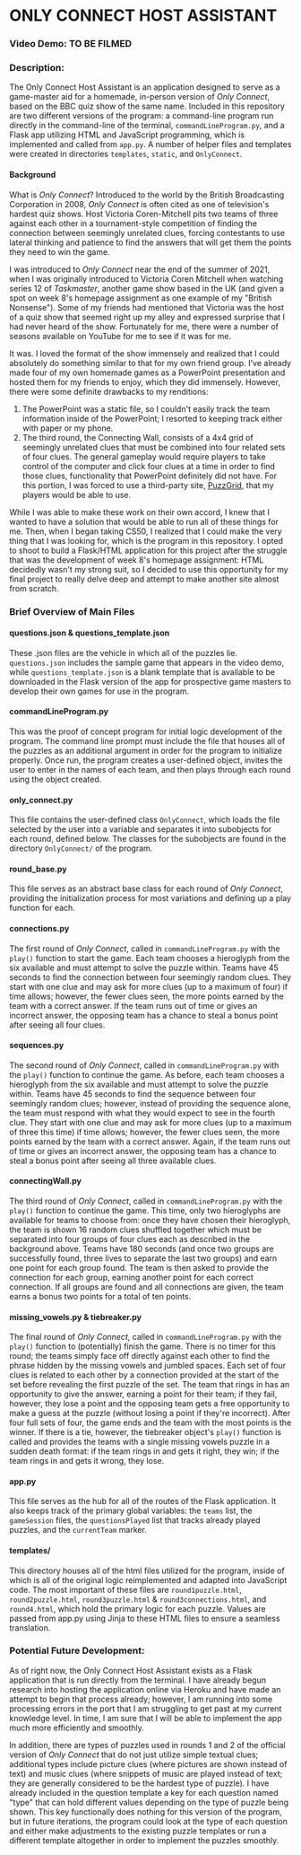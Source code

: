 # ONLY CONNECT HOST ASSISTANT
### Video Demo: TO BE FILMED
### Description:
The Only Connect Host Assistant is an application designed to serve as a game-master aid for a homemade, in-person version of *Only Connect*, based on the BBC quiz show of the same name. Included in this repository are two different versions of the program: a command-line program run directly in the command-line of the terminal, `commandLineProgram.py`, and a Flask app utilizing HTML and JavaScript programming, which is implemented and called from `app.py`. A number of helper files and templates were created in directories `templates`, `static`, and `OnlyConnect`.

#### Background
What is *Only Connect*? Introduced to the world by the British Broadcasting Corporation in 2008, *Only Connect* is often cited as one of television's hardest quiz shows. Host Victoria Coren-Mitchell pits two teams of three against each other in a tournament-style competition of finding the connection between seemingly unrelated clues, forcing contestants to use lateral thinking and patience to find the answers that will get them the points they need to win the game.

I was introduced to *Only Connect* near the end of the summer of 2021, when I was originally introduced to Victoria Coren Mitchell when watching series 12 of *Taskmaster*, another game show based in the UK (and given a spot on week 8's homepage assignment as one example of my "British Nonsense"). Some of my friends had mentioned that Victoria was the host of a quiz show that seemed right up my alley and expressed surprise that I had never heard of the show. Fortunately for me, there were a number of seasons available on YouTube for me to see if it was for me.

It was. I loved the format of the show immensely and realized that I could absolutely do something similar to that for my own friend group. I've already made four of my own homemade games as a PowerPoint presentation and hosted them for my friends to enjoy, which they did immensely. However, there were some definite drawbacks to my renditions:

1. The PowerPoint was a static file, so I couldn't easily track the team information inside of the PowerPoint; I resorted to keeping track either with paper or my phone.
2. The third round, the Connecting Wall, consists of a 4x4 grid of seemingly unrelated clues that must be combined into four related sets of four clues. The general gameplay would require players to take control of the computer and click four clues at a time in order to find those clues, functionality that PowerPoint definitely did not have. For this portion, I was forced to use a third-party site, [PuzzGrid](https://www.puzzgrid.com/), that my players would be able to use.

While I was able to make these work on their own accord, I knew that I wanted to have a solution that would be able to run all of these things for me. Then, when I began taking CS50, I realized that I could make the very thing that I was looking for, which is the program in this repository. I opted to shoot to build a Flask/HTML application for this project after the struggle that was the development of week 8's homepage assignment: HTML decidedly wasn't my strong suit, so I decided to use this opportunity for my final project to really delve deep and attempt to make another site almost from scratch.

### Brief Overview of Main Files

#### questions.json & questions_template.json
These .json files are the vehicle in which all of the puzzles lie. `questions.json` includes the sample game that appears in the video demo, while `questions_template.json` is a blank template that is available to be downloaded in the Flask version of the app for prospective game masters to develop their own games for use in the program.

#### commandLineProgram.py
This was the proof of concept program for initial logic development of the program. The command line prompt must include the file that houses all of the puzzles as an additional argument in order for the program to initialize properly. Once run, the program creates a user-defined object, invites the user to enter in the names of each team, and then plays through each round using the object created.

#### only_connect.py
This file contains the user-defined class `OnlyConnect`, which loads the file selected by the user into a variable and separates it into subobjects for each round, defined below. The classes for the subobjects are found in the directory `OnlyConnect/` of the program.

#### round_base.py
This file serves as an abstract base class for each round of *Only Connect*, providing the initialization process for most variations and defining up a play function for each.

#### connections.py
The first round of *Only Connect*, called in `commandLineProgram.py` with the `play()` function to start the game. Each team chooses a hieroglyph from the six available and must attempt to solve the puzzle within. Teams have 45 seconds to find the connection between four seemingly random clues. They start with one clue and may ask for more clues (up to a maximum of four) if time allows; however, the fewer clues seen, the more points earned by the team with a correct answer. If the team runs out of time or gives an incorrect answer, the opposing team has a chance to steal a bonus point after seeing all four clues.

#### sequences.py
The second round of *Only Connect*, called in `commandLineProgram.py` with the `play()` function to continue the game. As before, each team chooses a hieroglyph from the six available and must attempt to solve the puzzle within. Teams have 45 seconds to find the sequence between four seemingly random clues; however, instead of providing the sequence alone, the team must respond with what they would expect to see in the fourth clue. They start with one clue and may ask for more clues (up to a maximum of three this time) if time allows; however, the fewer clues seen, the more points earned by the team with a correct answer. Again, if the team runs out of time or gives an incorrect answer, the opposing team has a chance to steal a bonus point after seeing all three available clues.

#### connectingWall.py
The third round of *Only Connect*, called in `commandLineProgram.py` with the `play()` function to continue the game. This time, only two hieroglyphs are available for teams to choose from: once they have chosen their hieroglyph, the team is shown 16 random clues shuffled together which must be separated into four groups of four clues each as described in the background above. Teams have 180 seconds (and once two groups are successfully found, three lives to separate the last two groups) and earn one point for each group found. The team is then asked to provide the connection for each group, earning another point for each correct connection. If all groups are found and all connections are given, the team earns a bonus two points for a total of ten points.

#### missing_vowels.py & tiebreaker.py
The final round of *Only Connect*, called in `commandLineProgram.py` with the `play()` function to (potentially) finish the game. There is no timer for this round; the teams simply face off directly against each other to find the phrase hidden by the missing vowels and jumbled spaces. Each set of four clues is related to each other by a connection provided at the start of the set before revealing the first puzzle of the set. The team that rings in has an opportunity to give the answer, earning a point for their team; if they fail, however, they lose a point and the opposing team gets a free opportunity to make a guess at the puzzle (without losing a point if they're incorrect). After four full sets of four, the game ends and the team with the most points is the winner. If there is a tie, however, the tiebreaker object's `play()` function is called and provides the teams with a single missing vowels puzzle in a sudden death format: if the team rings in and gets it right, they win; if the team rings in and gets it wrong, they lose.

#### app.py
This file serves as the hub for all of the routes of the Flask application. It also keeps track of the primary global variables: the `teams` list, the `gameSession` files, the `questionsPlayed` list that tracks already played puzzles, and the `currentTeam` marker.

#### templates/
This directory houses all of the html files utilized for the program, inside of which is all of the original logic reimplemented and adapted into JavaScript code. The most important of these files are `round1puzzle.html`, `round2puzzle.html`, `round3puzzle.html` & `round3connections.html`, and `round4.html`, which hold the primary logic for each puzzle. Values are passed from app.py using Jinja to these HTML files to ensure a seamless translation.

### Potential Future Development:
As of right now, the Only Connect Host Assistant exists as a Flask application that is run directly from the terminal. I have already begun research into hosting the application online via Heroku and have made an attempt to begin that process already; however, I am running into some processing errors in the port that I am struggling to get past at my current knowledge level. In time, I am sure that I will be able to implement the app much more efficiently and smoothly.

In addition, there are types of puzzles used in rounds 1 and 2 of the official version of *Only Connect* that do not just utilize simple textual clues; additional types include picture clues (where pictures are shown instead of text) and music clues (where snippets of music are played instead of text; they are generally considered to be the hardest type of puzzle). I have already included in the question template a key for each question named "type" that can hold different values depending on the type of puzzle being shown. This key functionally does nothing for this version of the program, but in future iterations, the program could look at the type of each question and either make adjustments to the existing puzzle templates or run a different template altogether in order to implement the puzzles smoothly.